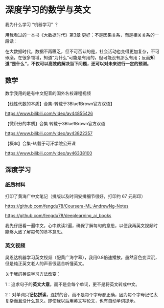 # 深度学习的数学与英文

我为什么学习 “机器学习” ？

用我看过的一本书《大数据时代》第3章 更好：不是因果关系，而是相关关系的一段话：

在大数据时代，数据不再匮乏，但不可否认的是，社会活动也变得更加复杂，不可琢磨。在很多领域，知道“为什么”可能是有用的，但可能没有那么有用；反而**知道“是什么”，不仅可以高效的解决当下问题，还可以对未来进行一定的预测。**



## 数学

数学我用的是有中文配音的国外名校课程视频

【线性代数的本质】合集-转载于3Blue1Brown官方双语】

https://www.bilibili.com/video/av44855426

【微积分的本质】合集 转载于3Blue1Brown官方双语

https://www.bilibili.com/video/av43822357


【概率】合集-转载于可汗学院公开课

https://www.bilibili.com/video/av46338100

## 深度学习

### 纸质材料

打印了黄海广中文笔记（排版以及时间安排细节很好，打印约 67 元彩印）

https://github.com/fengdu78/Coursera-ML-AndrewNg-Notes

https://github.com/fengdu78/deeplearning_ai_books

我先仔细看一遍中文，心中默读2遍，确保了解每句的意思，以便我再英文视频时能够大致了解每句的基本意思。

### 英文视频

吴恩达机器学习英文视频（配黄广海字幕），我用0.8倍速播放，虽然音色变深沉，但是纯正英文老人的声音很适合听懂英文。

关于我的英语学习方法改变：

1：追求句子的**英文大意**，而不是会每个单词，更不是将英文转成中文。

2：对单词只**记忆拼读**，连拼的音，而不是每个字母都正确，因为每个字母记忆太复杂而且没什么意义。即使我以后用英文写论文，也有自动单词提示。


